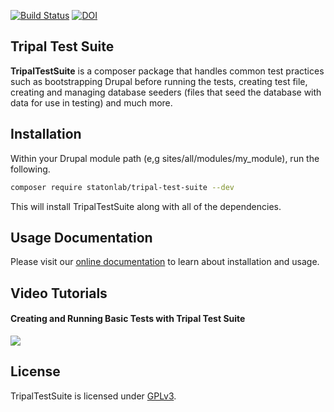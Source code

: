 [![Build Status](https://travis-ci.org/statonlab/TripalTestSuite.svg?branch=master)](https://travis-ci.org/statonlab/TripalTestSuite) [![DOI](https://zenodo.org/badge/123318173.svg)](https://zenodo.org/badge/latestdoi/123318173)

## Tripal Test Suite

**TripalTestSuite** is a composer package that handles
common test practices such as bootstrapping Drupal
before running the tests, creating test file, creating
and managing database seeders (files that seed the database
with data for use in testing) and much more.

## Installation

Within your Drupal module path (e,g sites/all/modules/my_module), run the following.

```bash 
composer require statonlab/tripal-test-suite --dev
```

This will install TripalTestSuite along with all of the dependencies.

## Usage Documentation
Please visit our [online documentation](https://tripaltestsuite.readthedocs.io/en/latest) to learn about installation and usage.

## Video Tutorials

#### Creating and Running Basic Tests with Tripal Test Suite

[![](http://img.youtube.com/vi/hxuiDzRqs9U/0.jpg)](http://www.youtube.com/watch?v=hxuiDzRqs9U "Creating and Running Basic Tests with Tripal Test Suite")


## License
TripalTestSuite is licensed under [GPLv3](LICENSE).
